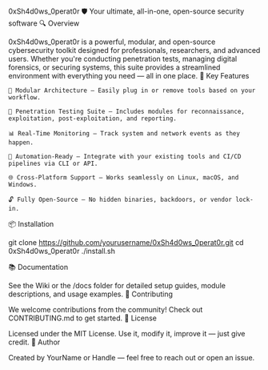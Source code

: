 0xSh4d0ws_0perat0r
🛡️ Your ultimate, all-in-one, open-source security software
🔍 Overview

0xSh4d0ws_0perat0r is a powerful, modular, and open-source cybersecurity toolkit designed for professionals, researchers, and advanced users. Whether you're conducting penetration tests, managing digital forensics, or securing systems, this suite provides a streamlined environment with everything you need — all in one place.
🚀 Key Features

    🧩 Modular Architecture — Easily plug in or remove tools based on your workflow.

    🔐 Penetration Testing Suite — Includes modules for reconnaissance, exploitation, post-exploitation, and reporting.

    📊 Real-Time Monitoring — Track system and network events as they happen.

    🧠 Automation-Ready — Integrate with your existing tools and CI/CD pipelines via CLI or API.

    🌐 Cross-Platform Support — Works seamlessly on Linux, macOS, and Windows.

    🔓 Fully Open-Source — No hidden binaries, backdoors, or vendor lock-in.

📦 Installation

git clone https://github.com/yourusername/0xSh4d0ws_0perat0r.git
cd 0xSh4d0ws_0perat0r
./install.sh

📚 Documentation

See the Wiki or the /docs folder for detailed setup guides, module descriptions, and usage examples.
🤝 Contributing

We welcome contributions from the community! Check out CONTRIBUTING.md to get started.
📜 License

Licensed under the MIT License. Use it, modify it, improve it — just give credit.
👤 Author

Created by YourName or Handle — feel free to reach out or open an issue.
